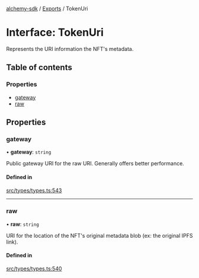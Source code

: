 [alchemy-sdk](../README.md) / [Exports](../modules.md) / TokenUri

# Interface: TokenUri

Represents the URI information the NFT's metadata.

## Table of contents

### Properties

- [gateway](TokenUri.md#gateway)
- [raw](TokenUri.md#raw)

## Properties

### gateway

• **gateway**: `string`

Public gateway URI for the raw URI. Generally offers better performance.

#### Defined in

[src/types/types.ts:543](https://github.com/alchemyplatform/alchemy-sdk-js/blob/f2b072e/src/types/types.ts#L543)

___

### raw

• **raw**: `string`

URI for the location of the NFT's original metadata blob (ex: the original
IPFS link).

#### Defined in

[src/types/types.ts:540](https://github.com/alchemyplatform/alchemy-sdk-js/blob/f2b072e/src/types/types.ts#L540)
